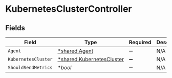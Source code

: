 # KubernetesClusterController


## Fields

| Field                                                                        | Type                                                                         | Required                                                                     | Description                                                                  |
| ---------------------------------------------------------------------------- | ---------------------------------------------------------------------------- | ---------------------------------------------------------------------------- | ---------------------------------------------------------------------------- |
| `Agent`                                                                      | [*shared.Agent](../../../pkg/models/shared/agent.md)                         | :heavy_minus_sign:                                                           | N/A                                                                          |
| `KubernetesCluster`                                                          | [*shared.KubernetesCluster](../../../pkg/models/shared/kubernetescluster.md) | :heavy_minus_sign:                                                           | N/A                                                                          |
| `ShouldSendMetrics`                                                          | **bool*                                                                      | :heavy_minus_sign:                                                           | N/A                                                                          |